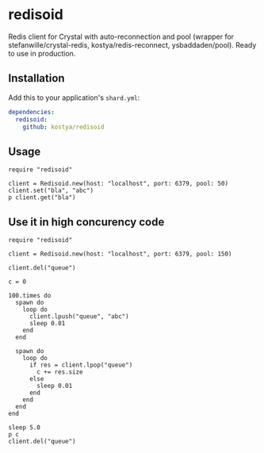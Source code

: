 # redisoid

Redis client for Crystal with auto-reconnection and pool (wrapper for stefanwille/crystal-redis, kostya/redis-reconnect, ysbaddaden/pool). Ready to use in production.

## Installation


Add this to your application's `shard.yml`:

```yaml
dependencies:
  redisoid:
    github: kostya/redisoid
```


## Usage


```crystal
require "redisoid"

client = Redisoid.new(host: "localhost", port: 6379, pool: 50)
client.set("bla", "abc")
p client.get("bla")
```

## Use it in high concurency code

```crystal
require "redisoid"

client = Redisoid.new(host: "localhost", port: 6379, pool: 150)

client.del("queue")

c = 0

100.times do
  spawn do
    loop do
      client.lpush("queue", "abc")
      sleep 0.01
    end
  end

  spawn do
    loop do
      if res = client.lpop("queue")
        c += res.size
      else
        sleep 0.01
      end
    end
  end
end

sleep 5.0
p c
client.del("queue")
```
